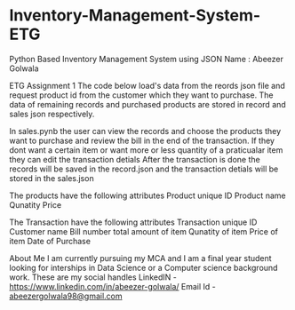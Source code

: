 # Inventory-Management-System-ETG
Python Based Inventory Management System using JSON
Name : Abeezer Golwala

ETG Assignment 1 
The code below load's data from the reords json file and request product id from the customer which they want to purchase. 
The data of remaining records and purchased products are stored in record and sales json respectively.   

In sales.pynb the user can view the records and choose the products they want to purchase and review the bill in the end of the transaction.
If they dont want a certain item or want more or less quantity of a praticualar item they can edit the transaction detials 
After the transaction is done the records will be saved in the record.json and the transaction detials will be stored in the sales.json

The products have the following attributes
  Product unique ID
  Product name
  Qunatity
  Price

The Transaction have the following attributes
  Transaction unique ID
  Customer name
  Bill number
  total amount of item
  Qunatity of item 
  Price of item
  Date of Purchase
  
About Me
I am currently pursuing my MCA and I am a final year student looking for interships in Data Science or a Computer science background work.
These are my social handles
LinkedIN - https://www.linkedin.com/in/abeezer-golwala/
Email Id - abeezergolwala98@gmail.com
